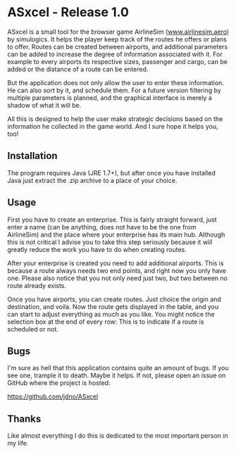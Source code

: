 ASxcel - Release 1.0
====================

ASxcel is a small tool for the browser game AirlineSim (www.airlinesim.aero) by simulogics. It
helps the player keep track of the routes he offers or plans to offer. Routes can be created
between airports, and additional parameters can be added to increase the degree of information
associated with it. For example to every airports its respective sizes, passenger and cargo, can
be added or the distance of a route can be entered.

But the application does not only allow the user to enter these information. He can also sort by
it, and schedule them. For a future version filtering by multiple parameters is planned, and the
graphical interface is merely a shadow of what it will be.

All this is designed to help the user make strategic decisions based on the information he collected
in the game world. And I sure hope it helps you, too!

Installation
------------

The program requires Java (JRE 1.7+), but after once you have installed Java just extract the .zip
archive to a place of your choice.

Usage
-----

First you have to create an enterprise. This is fairly straight forward, just enter a name (can be
anything, does not have to be the one from AirlineSim) and the place where your enterprise has its
main hub. Although this is not critical I advise you to take this step seriously because it will
greatly reduce the work you have to do when creating routes.

After your enterprise is created you need to add additional airports. This is because a route always
needs two end points, and right now you only have one. Please also notice that you not only need just
two, but two between no route already exists.

Once you have airports, you can create routes. Just choice the origin and destination, and voila. Now
the route gets displayed in the table, and you can start to adjust everything as much as you like. You
might notice the selection box at the end of every row: This is to indicate if a route is scheduled or
not.

Bugs
----

I'm sure as hell that this application contains quite an amount of bugs. If you see one, trample it to
death. Maybe it helps. If not, please open an issue on GitHub where the project is hosted:

https://github.com/jdno/ASxcel

Thanks
------
Like almost everything I do this is dedicated to the most important person in my life.
